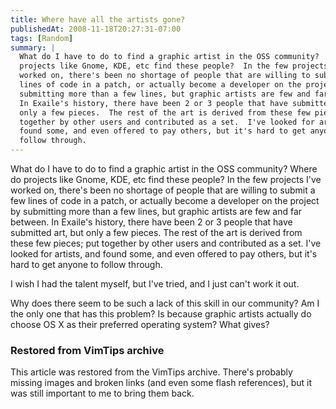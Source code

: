 ```yaml
---
title: Where have all the artists gone?
publishedAt: 2008-11-18T20:27:31-07:00
tags: [Random]
summary: |
  What do I have to do to find a graphic artist in the OSS community?  Where do
  projects like Gnome, KDE, etc find these people?  In the few projects I've
  worked on, there's been no shortage of people that are willing to submit a few
  lines of code in a patch, or actually become a developer on the project by
  submitting more than a few lines, but graphic artists are few and far between.
  In Exaile's history, there have been 2 or 3 people that have submitted art, but
  only a few pieces.  The rest of the art is derived from these few pieces; put
  together by other users and contributed as a set.  I've looked for artists, and
  found some, and even offered to pay others, but it's hard to get anyone to
  follow through.
---
```

<p>What do I have to do to find a graphic artist in the OSS community?  Where
do projects like Gnome, KDE, etc find these people?  In the few projects I've
worked on, there's been no shortage of people that are willing to submit a
few lines of code in a patch, or actually become a developer on the project
by submitting more than a few lines, but graphic artists are few and far
between.  In Exaile's history, there have been 2 or 3 people that have
submitted art, but only a few pieces.  The rest of the art is derived from
these few pieces; put together by other users and contributed as a set.
I've looked for artists, and found some, and even offered to pay others,
but it's hard to get anyone to follow through.  </p>
 <p>I wish I had the
talent myself, but I've tried, and I just can't work it out.</p>
 <p>Why
does there seem to be such a lack of this skill in our community?  Am I the
only one that has this problem?  Is because graphic artists actually do
choose OS X as their preferred operating system?  What gives?</p>

<div class="restored-from-archive">
  <h3>Restored from VimTips archive</h3>
  <p>
  This article was restored from the VimTips archive. There's probably
  missing images and broken links (and even some flash references), but it
  was still important to me to bring them back.
  </p>
</div>

